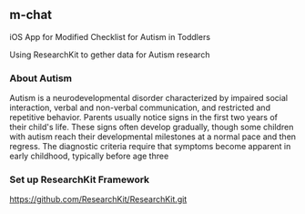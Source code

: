 ## m-chat
iOS App for Modified Checklist for Autism in Toddlers

Using ResearchKit to gether data for Autism research

### About Autism
Autism is a neurodevelopmental disorder characterized by impaired social interaction, verbal and non-verbal communication, and restricted and repetitive behavior. Parents usually notice signs in the first two years of their child's life. These signs often develop gradually, though some children with autism reach their developmental milestones at a normal pace and then regress. The diagnostic criteria require that symptoms become apparent in early childhood, typically before age three

### Set up ResearchKit Framework
https://github.com/ResearchKit/ResearchKit.git
